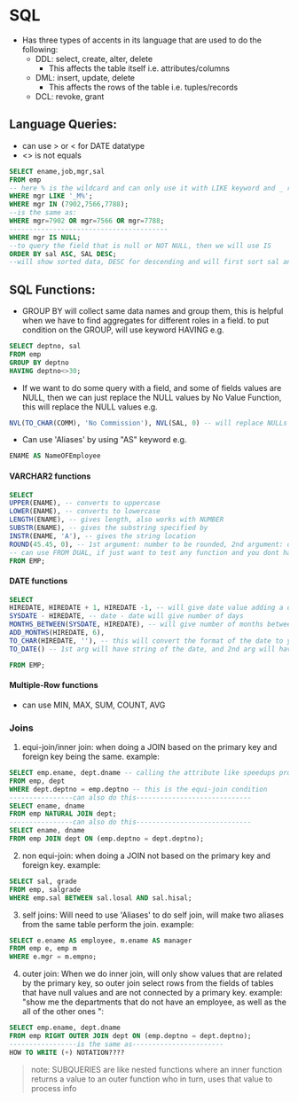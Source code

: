 # SQL
- Has three types of accents in its language that are used to do the following: 
	- DDL: select, create, alter, delete
		- This affects the table itself i.e. attributes/columns
	- DML: insert, update, delete
		- This affects the rows of the table i.e. tuples/records
	- DCL: revoke, grant

## Language Queries:
- can use > or < for DATE datatype
- <> is not equals
```SQL
SELECT ename,job,mgr,sal
FROM emp
-- here % is the wildcard and can only use it with LIKE keyword and _ represents a single character which could have any value, will use LIKE for strings, = for int
WHERE mgr LIKE '_M%';
WHERE mgr IN (7902,7566,7788);
--is the same as:
WHERE mgr=7902 OR mgr=7566 OR mgr=7788;
----------------------------------------
WHERE mgr IS NULL;
--to query the field that is null or NOT NULL, then we will use IS
ORDER BY sal ASC, SAL DESC; 
--will show sorted data, DESC for descending and will first sort sal and then sal will be sorted inside the sal rows

```
## SQL Functions:

- GROUP BY will collect same data names and group them, this is helpful when we have to find aggregates for different roles in a field.
   to put condition on the GROUP, will use keyword HAVING e.g.
```SQL
SELECT deptno, sal
FROM emp
GROUP BY deptno
HAVING deptno<>30;
```
- If we want to do some query with a field, and some of fields values are NULL, then we can just replace the NULL values by No Value Function, this will replace the NULL values e.g.
```SQL
NVL(TO_CHAR(COMM), 'No Commission'), NVL(SAL, 0) -- will replace NULLs with given value so we can do any operations with it-----But the 2nd arg should be of same type as field, thats why made the first example 'TO_CHAR'
```

- Can use 'Aliases' by using "AS" keyword e.g. 
```SQL
ENAME AS NameOFEmployee
```
 
#### VARCHAR2 functions
```SQL
SELECT 
UPPER(ENAME), -- converts to uppercase
LOWER(ENAME), -- converts to lowercase
LENGTH(ENAME), -- gives length, also works with NUMBER
SUBSTR(ENAME), -- gives the substring specified by 
INSTR(ENAME, 'A'), -- gives the string location
ROUND(45.45, 0), -- 1st argument: number to be rounded, 2nd argument: decimal places to be rounded upto, can also use TRUNC to just cut without rounding  
-- can use FROM DUAL, if just want to test any function and you dont have specific table
FROM EMP;
```

#### DATE functions
```SQL
SELECT
HIREDATE, HIREDATE + 1, HIREDATE -1, -- will give date value adding a day
SYSDATE - HIREDATE, -- date - date will give number of days 
MONTHS_BETWEEN(SYSDATE, HIREDATE), -- will give number of months between the arguments (SYSDATE gives todays date) (will do ROUND so that it does not give too much decimal places)
ADD_MONTHS(HIREDATE, 6),
TO_CHAR(HIREDATE, ''), -- this will convert the format of the date to your choice e.g. 'mm dd yy', 'yyyy month DAY' etc.
TO_DATE() -- 1st arg will have string of the date, and 2nd arg will have the date format

FROM EMP;
```

#### Multiple-Row functions
- can use MIN, MAX, SUM, COUNT, AVG

### Joins
1) equi-join/inner join: when doing a JOIN based on the primary key and foreign key being the same. example:
```SQL
SELECT emp.ename, dept.dname -- calling the attribute like speedups processing
FROM emp, dept
WHERE dept.deptno = emp.deptno -- this is the equi-join condition
----------------can also do this-----------------------------
SELECT ename, dname
FROM emp NATURAL JOIN dept;
----------------can also do this-----------------------------
SELECT ename, dname
FROM emp JOIN dept ON (emp.deptno = dept.deptno);
```

2) non equi-join: when doing a JOIN not based on the primary key and foreign key. example:
```SQL
SELECT sal, grade
FROM emp, salgrade
WHERE emp.sal BETWEEN sal.losal AND sal.hisal;
```

3) self joins: Will need to use 'Aliases' to do self join, will make two aliases from the same table perform the join. example:
```SQL
SELECT e.ename AS employee, m.ename AS manager
FROM emp e, emp m
WHERE e.mgr = m.empno;
```

4) outer join: When we do inner join, will only show values that are related by the primary key, so outer join select rows from the fields of tables that have null values and are not connected by a primary key. example: "show me the departments that do not have an employee, as well as the all of the other ones ":
```SQL
SELECT emp.ename, dept.dname
FROM emp RIGHT OUTER JOIN dept ON (emp.deptno = dept.deptno);
-----------------is the same as-----------------------
HOW TO WRITE (+) NOTATION????
```

>note: SUBQUERIES are like nested functions where an inner function returns a value to an outer function who in turn, uses that value to process info